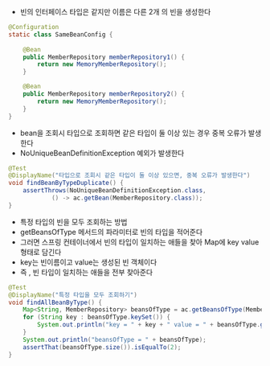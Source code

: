 - 빈의 인터페이스 타입은 같지만 이름은 다른 2개 의 빈을 생성한다

```java
@Configuration
static class SameBeanConfig {
  
    @Bean
    public MemberRepository memberRepository1() {
        return new MemoryMemberRepository();
    }

    @Bean
    public MemberRepository memberRepository2() {
        return new MemoryMemberRepository();
    }
}
```

- bean을 조회시 타입으로 조회하면 같은 타입이 둘 이상 있는 경우 중복 오류가 발생한다
- NoUniqueBeanDefinitionException 예외가 발생한다

```java
@Test
@DisplayName("타입으로 조회시 같은 타입이 둘 이상 있으면, 중복 오류가 발생한다")
void findBeanByTypeDuplicate() {
    assertThrows(NoUniqueBeanDefinitionException.class,
            () -> ac.getBean(MemberRepository.class));
}
```

- 특정 타입의 빈을 모두 조회하는 방법
- getBeansOfType 메서드의 파라미터로 빈의 타입을 적어준다
- 그러면 스프링 컨테이너에서 빈의 타입이 일치하는 애들을 찾아 Map에 key value 형태로 담긴다
- key는 빈이름이고 value는 생성된 빈 객체이다
- 즉 , 빈 타입이 일치하는 애들을 전부 찾아준다

```java
@Test
@DisplayName("특정 타입을 모두 조회하기")
void findAllBeanByType() {
    Map<String, MemberRepository> beansOfType = ac.getBeansOfType(MemberRepository.class);
    for (String key : beansOfType.keySet()) {
        System.out.println("key = " + key + " value = " + beansOfType.get(key));
    }
    System.out.println("beansOfType = " + beansOfType);
    assertThat(beansOfType.size()).isEqualTo(2);
}
```